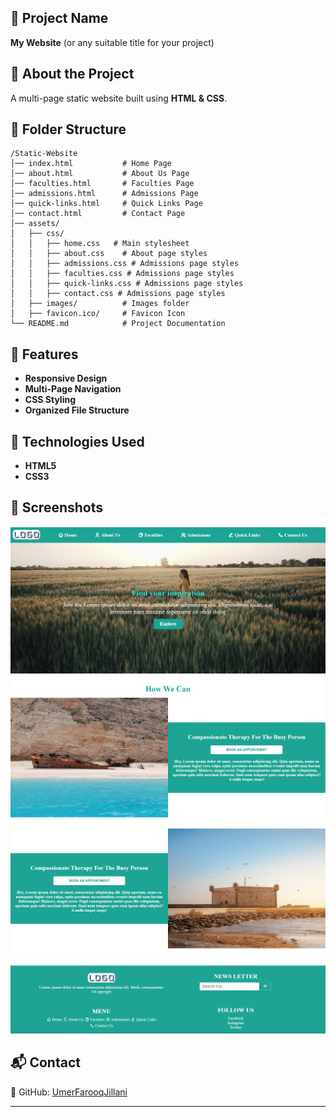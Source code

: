 ## **📌 Project Name**
**My Website** (or any suitable title for your project)

<!-- ## **🌍 Live Demo** -->
<!-- [🔗 Visit the Website](https://UmerFarooqJillani.github.io/Static-Website/)     -->
<!-- _(Replace with your actual GitHub Pages link.)_ -->

## **📖 About the Project**
A multi-page static website built using **HTML & CSS**.

## **📂 Folder Structure**
```
/Static-Website
│── index.html           # Home Page
│── about.html           # About Us Page
│── faculties.html       # Faculties Page
│── admissions.html      # Admissions Page
│── quick-links.html     # Quick Links Page
│── contact.html         # Contact Page
│── assets/
│   ├── css/
│   │   ├── home.css   # Main stylesheet
│   │   ├── about.css    # About page styles
│   │   ├── admissions.css # Admissions page styles
│   │   ├── faculties.css # Admissions page styles
│   │   ├── quick-links.css # Admissions page styles
│   │   ├── contact.css # Admissions page styles
│   ├── images/          # Images folder
│   ├── favicon.ico/     # Favicon Icon
└── README.md            # Project Documentation
```

## **🚀 Features**
- **Responsive Design**  
- **Multi-Page Navigation**  
- **CSS Styling**  
- **Organized File Structure**  

## **📜 Technologies Used**
- **HTML5**
- **CSS3**

## **📸 Screenshots**
<img src="assets/images/image.png" alt="Example Image">
<img src="assets/images/image-1.png" alt="Example Image">
<img src="assets/images/image-3.png" alt="Example Image">
<img src="assets/images/image-2.png" alt="Example Image">

## **📬 Contact**
🔗 GitHub: [UmerFarooqJillani](https://github.com/UmerFarooqJillani)

---
